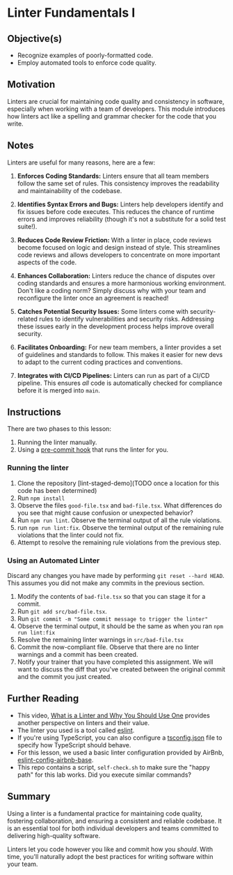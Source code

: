 # Linter Fundamentals I

## Objective(s)

* Recognize examples of poorly-formatted code.
* Employ automated tools to enforce code quality.

## Motivation

Linters are crucial for maintaining code quality and consistency in software, especially when working with a team of developers.
This module introduces how linters act like a spelling and grammar checker for the code that you write.

## Notes

Linters are useful for many reasons, here are a few:

1. **Enforces Coding Standards:** 
Linters ensure that all team members follow the same set of rules.
This consistency improves the readability and maintainability of the codebase.

2. **Identifies Syntax Errors and Bugs:**
Linters help developers identify and fix issues before code executes. 
This reduces the chance of runtime errors and improves reliability (though it's not a substitute for a solid test suite!).

3. **Reduces Code Review Friction:**
With a linter in place, code reviews become focused on logic and design instead of style. 
This streamlines code reviews and allows developers to concentrate on more important aspects of the code.

4. **Enhances Collaboration:**
Linters reduce the chance of disputes over coding standards and ensures a more harmonious working environment. Don't like a coding norm? Simply discuss why with your team and reconfigure the linter once an agreement is reached!

5. **Catches Potential Security Issues:**
Some linters come with security-related rules to identify vulnerabilities and security risks. 
Addressing these issues early in the development process helps improve overall security.

6. **Facilitates Onboarding:**
For new team members, a linter provides a set of guidelines and standards to follow.
This makes it easier for new devs to adapt to the current coding practices and conventions.

7. **Integrates with CI/CD Pipelines:**
Linters can run as part of a CI/CD pipeline.
This ensures _all_ code is automatically checked for compliance before it is merged into `main`.

## Instructions

There are two phases to this lesson:
1. Running the linter manually.
2. Using a [pre-commit hook](https://git-scm.com/book/en/v2/Customizing-Git-Git-Hooks) that runs the linter for you.

### Running the linter

1. Clone the repository [lint-staged-demo](TODO once a location for this code has been determined)
2. Run `npm install`
3. Observe the files `good-file.tsx` and `bad-file.tsx`. What differences do you see that might cause confusion or unexpected behavior?
4. Run `npm run lint`. Observe the terminal output of all the rule violations.
5. run `npm run lint:fix`. Observe the terminal output of the remaining rule violations that the linter could not fix.
6. Attempt to resolve the remaining rule violations from the previous step.

### Using an Automated Linter

Discard any changes you have made by performing `git reset --hard HEAD`.
This assumes you did not make any commits in the previous section.

1. Modify the contents of `bad-file.tsx` so that you can stage it for a commit.
2. Run `git add src/bad-file.tsx`.
3. Run `git commit -m "Some commit message to trigger the linter"`
4. Observe the terminal output, it should be the same as when you ran `npm run lint:fix`
5. Resolve the remaining linter warnings in `src/bad-file.tsx`
6. Commit the now-compliant file. Observe that there are no linter warnings and a commit has been created.
7. Notify your trainer that you have completed this assignment. We will want to discuss the diff that you've created between the original commit and the commit you just created.

## Further Reading

* This video, [What is a Linter and Why You Should Use One](https://www.youtube.com/watch?v=HDQXWr5TOnI) provides another perspective on linters and their value.
* The linter you used is a tool called [eslint](https://eslint.org/docs/latest/use/getting-started).
* If you're using TypeScript, you can also configure a [tsconfig.json](https://www.typescriptlang.org/docs/handbook/tsconfig-json.html) file to specify how TypeScript should behave.
* For this lesson, we used a basic linter configuration provided by AirBnb, [eslint-config-airbnb-base](https://www.npmjs.com/package/eslint-config-airbnb-base).
* This repo contains a script, `self-check.sh` to make sure the "happy path" for this lab works. Did you execute similar commands?


## Summary

Using a linter is a fundamental practice for maintaining code quality, fostering collaboration, and ensuring a consistent and reliable codebase.
It is an essential tool for both individual developers and teams committed to delivering high-quality software.

Linters let you code however you like and commit how you _should_.
With time, you'll naturally adopt the best practices for writing software within your team.
